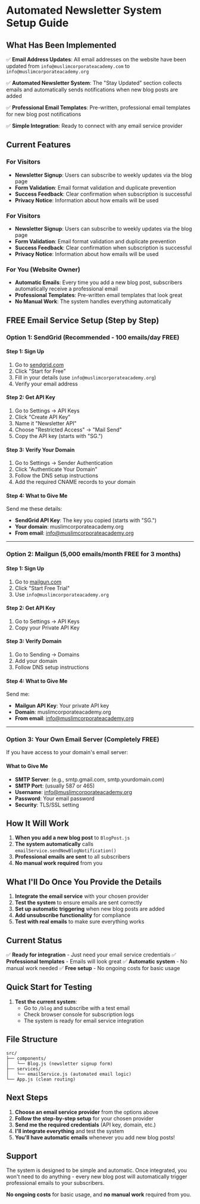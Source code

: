 # Automated Newsletter System Setup Guide

## What Has Been Implemented

✅ **Email Address Updates**: All email addresses on the website have been updated from `info@muslimcorporateacademy.com` to `info@muslimcorporateacademy.org`

✅ **Automated Newsletter System**: The "Stay Updated" section collects emails and automatically sends notifications when new blog posts are added

✅ **Professional Email Templates**: Pre-written, professional email templates for new blog post notifications

✅ **Simple Integration**: Ready to connect with any email service provider

## Current Features

### For Visitors
- **Newsletter Signup**: Users can subscribe to weekly updates via the blog page
- **Form Validation**: Email format validation and duplicate prevention
- **Success Feedback**: Clear confirmation when subscription is successful
- **Privacy Notice**: Information about how emails will be used

### For Visitors
- **Newsletter Signup**: Users can subscribe to weekly updates via the blog page
- **Form Validation**: Email format validation and duplicate prevention
- **Success Feedback**: Clear confirmation when subscription is successful
- **Privacy Notice**: Information about how emails will be used

### For You (Website Owner)
- **Automatic Emails**: Every time you add a new blog post, subscribers automatically receive a professional email
- **Professional Templates**: Pre-written email templates that look great
- **No Manual Work**: The system handles everything automatically

## FREE Email Service Setup (Step by Step)

### **Option 1: SendGrid (Recommended - 100 emails/day FREE)**

#### Step 1: Sign Up
1. Go to [sendgrid.com](https://sendgrid.com)
2. Click "Start for Free"
3. Fill in your details (use `info@muslimcorporateacademy.org`)
4. Verify your email address

#### Step 2: Get API Key
1. Go to Settings → API Keys
2. Click "Create API Key"
3. Name it "Newsletter API"
4. Choose "Restricted Access" → "Mail Send"
5. Copy the API key (starts with "SG.")

#### Step 3: Verify Your Domain
1. Go to Settings → Sender Authentication
2. Click "Authenticate Your Domain"
3. Follow the DNS setup instructions
4. Add the required CNAME records to your domain

#### Step 4: What to Give Me
Send me these details:
- **SendGrid API Key**: The key you copied (starts with "SG.")
- **Your domain**: muslimcorporateacademy.org
- **From email**: info@muslimcorporateacademy.org

---

### **Option 2: Mailgun (5,000 emails/month FREE for 3 months)**

#### Step 1: Sign Up
1. Go to [mailgun.com](https://mailgun.com)
2. Click "Start Free Trial"
3. Use `info@muslimcorporateacademy.org`

#### Step 2: Get API Key
1. Go to Settings → API Keys
2. Copy your Private API Key

#### Step 3: Verify Domain
1. Go to Sending → Domains
2. Add your domain
3. Follow DNS setup instructions

#### Step 4: What to Give Me
Send me:
- **Mailgun API Key**: Your private API key
- **Domain**: muslimcorporateacademy.org
- **From email**: info@muslimcorporateacademy.org

---

### **Option 3: Your Own Email Server (Completely FREE)**

If you have access to your domain's email server:

#### What to Give Me
- **SMTP Server**: (e.g., smtp.gmail.com, smtp.yourdomain.com)
- **SMTP Port**: (usually 587 or 465)
- **Username**: info@muslimcorporateacademy.org
- **Password**: Your email password
- **Security**: TLS/SSL setting

## How It Will Work

1. **When you add a new blog post** to `BlogPost.js`
2. **The system automatically** calls `emailService.sendNewBlogNotification()`
3. **Professional emails are sent** to all subscribers
4. **No manual work required** from you

## What I'll Do Once You Provide the Details

1. **Integrate the email service** with your chosen provider
2. **Test the system** to ensure emails are sent correctly
3. **Set up automatic triggering** when new blog posts are added
4. **Add unsubscribe functionality** for compliance
5. **Test with real emails** to make sure everything works

## Current Status

✅ **Ready for integration** - Just need your email service credentials
✅ **Professional templates** - Emails will look great
✅ **Automatic system** - No manual work needed
✅ **Free setup** - No ongoing costs for basic usage

## Quick Start for Testing

1. **Test the current system**:
   - Go to `/blog` and subscribe with a test email
   - Check browser console for subscription logs
   - The system is ready for email service integration

## File Structure

```
src/
├── components/
│   └── Blog.js (newsletter signup form)
├── services/
│   └── emailService.js (automated email logic)
└── App.js (clean routing)
```

## Next Steps

1. **Choose an email service provider** from the options above
2. **Follow the step-by-step setup** for your chosen provider
3. **Send me the required credentials** (API key, domain, etc.)
4. **I'll integrate everything** and test the system
5. **You'll have automatic emails** whenever you add new blog posts!

## Support

The system is designed to be simple and automatic. Once integrated, you won't need to do anything - every new blog post will automatically trigger professional emails to your subscribers.

**No ongoing costs** for basic usage, and **no manual work** required from you. 